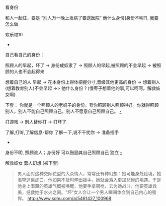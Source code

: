 
看身份

和人一起住，要是 “别人万一晚上发病了要送医院” 他什么身份(身份不明?), 我要怎么做

欢乐颂10


-

自己看自己的身份：

照顾人的早起，坏了 -> 身份成奴隶了 -> 照顾人的早起,被照顾的不会早起 -> 被照顾的人也不会起得来

想着自己的人 早起 -> 在本身份上得体把握分寸,晋级其他更高的身份 -> 想着别人(想着教育别人)不会早起 ->> 他什么身份 ? (慢枣子想着他的事,可以呵呵。解救妓女啊)

下套：
你就是一个照顾人的老妈子的身份。夸你照顾别人照顾得好。你就得照顾别人，别人不能自己照顾自己，别人不愿意自己照顾自己。 [-](https://github.com/7900ms/000nottheater_deserted_systemlibrary/blob/master/supplementary/chain-week-授权.md)

打游戏 -> 别人替你打 -> 打坏了

了解,打听,了解信息-帮你 了解一下,说不干扰你 -> 准备插手

-

身份不明, 照顾谁人；身份好 可以鼓励其自己照顾自己 独立
[-](https://github.com/7900ms/000nottheater_deserted_systemsoftware/blob/master/local-lightshelf/羊圈.md)


解救妓女 蠢人幻想 (被下套)
> 男人面对这种交际花型的大众情人，常常还有种幻想：她可能身处险境，她渴望逃离虎口，他如果不及时伸出援手，她就会落入更加悲惨的境遇。于是他身上潜藏的英雄气概被唤醒，他要手拿钢枪，去为她战斗，他要英雄救美，拯救她于水火之间。“坏”女人会让一个男人瞬间体会到自己内心的强悍。 
http://www.sohu.com/a/5461427_100968

